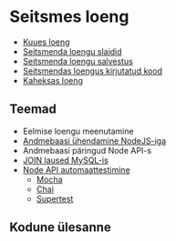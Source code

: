 # Seitsmes loeng

- [Kuues loeng](../Lesson-06/README.md)
- [Seitsmenda loengu slaidid](Slides.md)
- [Seitsmenda loengu salvestus]()
- [Seitsmendas loengus kirjutatud kood]()
- [Kaheksas loeng](../Lesson-08/README.md)

## Teemad

- Eelmise loengu meenutamine
- [Andmebaasi ühendamine NodeJS-iga](../../../Subjects/Databases/Topics/MySQL-NodeJS/README.md)
- Andmebaasi päringud Node API-s
- [JOIN laused MySQL-is](../../../Subjects/Databases/Topics/MySQL-Join/README.md)
- [Node API automaattestimine](../../../Subjects/Back-End-Frameworks/Topics/Testing/README.md)
  - [Mocha](../../../Subjects/Back-End-Frameworks/Topics/Testing/Tools/Mocha/README.md)
  - [Chai](../../../Subjects/Back-End-Frameworks/Topics/Testing/Tools/Chai/README.md)
  - [Supertest](../../../Subjects/Back-End-Frameworks/Topics/Testing/Tools/Supertest/README.md)

## Kodune ülesanne
